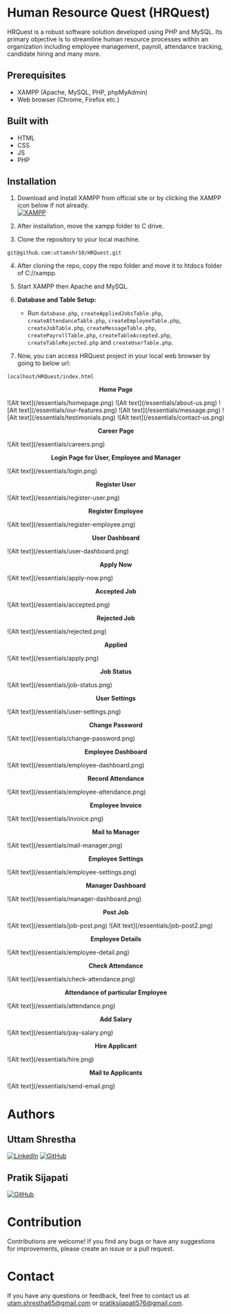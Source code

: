 # Human Resource Quest (HRQuest)
HRQuest is a robust software solution developed using PHP and MySQL. Its primary objective is to streamline human resource processes within an organization including employee management, payroll, attendance tracking, candidate hiring and many more.

## Prerequisites
- XAMPP (Apache, MySQL, PHP, phpMyAdmin)
- Web browser (Chrome, Firefox etc.)

## Built with
- HTML
- CSS
- JS
- PHP

## Installation

1. Download and Install XAMPP from official site or by clicking the XAMPP icon below if not already.
   <br>[![XAMPP](https://raw.githubusercontent.com/rdecarlo73/icons/master/xampp.ico)](https://www.apachefriends.org/download.html)

2. After installation, move the xampp folder to C drive.

3. Clone the repository to your local machine.
```
git@github.com:uttamshr10/HRQuest.git
```

4. After cloning the repo, copy the repo folder and move it to htdocs folder of C://xampp.

5. Start XAMPP then Apache and MySQL.

6. **Database and Table Setup:**

   - Run `database.php`, `createAppliedJobsTable.php`, `createAttendanceTable.php`, `createEmployeeTable.php`, `createJobTable.php`, `createMessageTable.php`,
     `createPayrollTable.php`, `createTableAccepted.php`, `createTableRejected.php` and `createUserTable.php`.

7. Now, you can access HRQuest project in your local web browser by going to below url:
```
localhost/HRQuest/index.html
```

<p align="center"><b>Home Page</b></p>
![Alt text](/essentials/homepage.png)
![Alt text](/essentials/about-us.png)
![Alt text](/essentials/our-features.png)
![Alt text](/essentials/message.png)
![Alt text](/essentials/testimonials.png)
![Alt text](/essentials/contact-us.png)
<p align="center"><b>Career Page</b></p>
![Alt text](/essentials/careers.png)
<p align="center"><b>Login Page for User, Employee and Manager</b></p>
![Alt text](/essentials/login.png)
<p align="center"><b>Register User</b></p>
![Alt text](/essentials/register-user.png)
<p align="center"><b>Register Employee</b></p>
![Alt text](/essentials/register-employee.png)
<p align="center"><b>User Dashboard</b></p>
![Alt text](/essentials/user-dashboard.png)
<p align="center"><b>Apply Now</b></p>
![Alt text](/essentials/apply-now.png)
<p align="center"><b>Accepted Job</b></p>
![Alt text](/essentials/accepted.png)
<p align="center"><b>Rejected Job</b></p>
![Alt text](/essentials/rejected.png)
<p align="center"><b>Applied</b></p>
![Alt text](/essentials/apply.png)
<p align="center"><b>Job Status</b></p>
![Alt text](/essentials/job-status.png)
<p align="center"><b>User Settings</b></p>
![Alt text](/essentials/user-settings.png)
<p align="center"><b>Change Password</b></p>
![Alt text](/essentials/change-password.png)
<p align="center"><b>Employee Dashboard</b></p>
![Alt text](/essentials/employee-dashboard.png)
<p align="center"><b>Record Attendance</b></p>
![Alt text](/essentials/employee-attendance.png)
<p align="center"><b>Employee Invoice</b></p>
![Alt text](/essentials/invoice.png)
<p align="center"><b>Mail to Manager</b></p>
![Alt text](/essentials/mail-manager.png)
<p align="center"><b>Employee Settings</b></p>
![Alt text](/essentials/employee-settings.png)
<p align="center"><b>Manager Dashboard</b></p>
![Alt text](/essentials/manager-dashboard.png)
<p align="center"><b>Post Job</b></p>
![Alt text](/essentials/job-post.png)
![Alt text](/essentials/job-post2.png)
<p align="center"><b>Employee Details</b></p>
![Alt text](/essentials/employee-detail.png)
<p align="center"><b>Check Attendance</b></p>
![Alt text](/essentials/check-attendance.png)
<p align="center"><b>Attendance of particular Employee</b></p>
![Alt text](/essentials/attendance.png)
<p align="center"><b>Add Salary</b></p>
![Alt text](/essentials/pay-salary.png)
<p align="center"><b>Hire Applicant</b></p>
![Alt text](/essentials/hire.png)
<p align="center"><b>Mail to Applicants</b></p>
![Alt text](/essentials/send-email.png)

# Authors

## Uttam Shrestha
[![LinkedIn](https://img.shields.io/badge/-LinkedIn-blue?style=flat-square&logo=linkedin&logoColor=white)](www.linkedin.com/in/uttamshr)
[![GitHub](https://img.shields.io/badge/GitHub-%23121011.svg?style=for-the-badge&logo=github&logoColor=white)](https://github.com/uttamshr10)

## Pratik Sijapati
[![GitHub](https://img.shields.io/badge/GitHub-%23121011.svg?style=for-the-badge&logo=github&logoColor=white)](https://github.com/pratiksijapati)

# Contribution
Contributions are welcome! If you find any bugs or have any suggestions for improvements, please create an issue or a pull request.

# Contact
If you have any questions or feedback, feel free to contact us at utam.shrestha65@gmail.com or pratiksijapati576@gmail.com.
